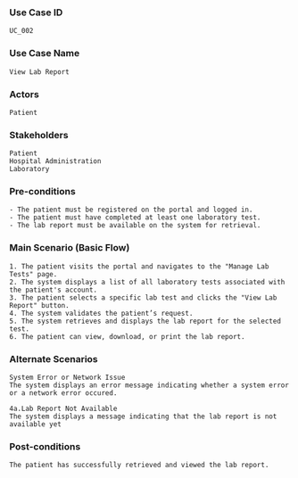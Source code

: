 ### Use Case ID
    UC_002

### Use Case Name
    View Lab Report

### Actors
    Patient

### Stakeholders
    Patient
    Hospital Administration
    Laboratory
### Pre-conditions
    - The patient must be registered on the portal and logged in.
    - The patient must have completed at least one laboratory test.
    - The lab report must be available on the system for retrieval.
### Main Scenario (Basic Flow)
    1. The patient visits the portal and navigates to the "Manage Lab Tests" page.
    2. The system displays a list of all laboratory tests associated with the patient's account.
    3. The patient selects a specific lab test and clicks the "View Lab Report" button.
    4. The system validates the patient’s request.
    5. The system retrieves and displays the lab report for the selected test.
    6. The patient can view, download, or print the lab report.

### Alternate Scenarios
    System Error or Network Issue
    The system displays an error message indicating whether a system error or a network error occured.

    4a.Lab Report Not Available
    The system displays a message indicating that the lab report is not available yet

### Post-conditions
    The patient has successfully retrieved and viewed the lab report.
    

    
